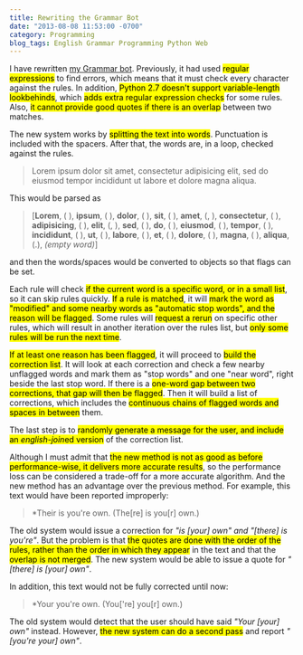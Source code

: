```yaml
---
title: Rewriting the Grammar Bot
date: "2013-08-08 11:53:00 -0700"
category: Programming
blog_tags: English Grammar Programming Python Web
---
```

I have rewritten [my Grammar bot](https://victorz.ca/bots/grammar). Previously, it had used <mark>regular expressions</mark> to find errors, which means that it must check every character against the rules. In addition, <mark>Python 2.7 doesn't support variable-length lookbehinds</mark>, which <mark>adds extra regular expression checks</mark> for some rules. Also, <mark>it cannot provide good quotes if there is an overlap</mark> between two matches.

<!--more-->

The new system works by <mark>splitting the text into words</mark>. Punctuation is included with the spacers. After that, the words are, in a loop, checked against the rules.

> Lorem ipsum dolor sit amet, consectetur adipisicing elit, sed do eiusmod tempor incididunt ut labore et dolore magna aliqua.

This would be parsed as

> \[**Lorem**, ( ), **ipsum**, ( ), **dolor**, ( ), **sit**, ( ), **amet**, (, ), **consectetur**, ( ), **adipisicing**, ( ), **elit**, (, ), **sed**, ( ), **do**, ( ), **eiusmod**, ( ), **tempor**, ( ), **incididunt**, ( ), **ut**, ( ), **labore**, ( ), **et**, ( ), **dolore**, ( ), **magna**, ( ), **aliqua**, (.), *(empty word)*\]

and then the words/spaces would be converted to objects so that flags can be set.

Each rule will check <mark>if the current word is a specific word, or in a small list</mark>, so it can skip rules quickly. <mark>If a rule is matched</mark>, it will <mark>mark the word as "modified" and some nearby words as "automatic stop words", and the reason will be flagged</mark>. Some rules will <mark>request a rerun</mark> on specific other rules, which will result in another iteration over the rules list, but <mark>only some rules will be run the next time</mark>.

<mark>If at least one reason has been flagged</mark>, it will proceed to <mark>build the correction list</mark>. It will look at each correction and check a few nearby unflagged words and mark them as "stop words" and one "near word", right beside the last stop word. If there is a <mark>one-word gap between two corrections, that gap will then be flagged</mark>. Then it will build a list of corrections, which includes the <mark>continuous chains of flagged words and spaces in between</mark> them.

The last step is to <mark>randomly generate a message for the user, and include an *english-join*ed version</mark> of the correction list.

Although I must admit that <mark>the new method is not as good as before performance-wise, it delivers more accurate results</mark>, so the performance loss can be considered a trade-off for a more accurate algorithm. And the new method has an advantage over the previous method. For example, this text would have been reported improperly:

> \*Their is you're own. (The\[re\] is you\[r\] own.)

The old system would issue a correction for *"is \[your\] own" and "\[there\] is you're"*. But the problem is that <mark>the quotes are done with the order of the rules, rather than the order in which they appear</mark> in the text and that the <mark>overlap is not merged</mark>. The new system would be able to issue a quote for *"\[there\] is \[your\] own"*.

In addition, this text would not be fully corrected until now:

> \*Your you're own. (You\['re\] you\[r\] own.)

The old system would detect that the user should have said *"Your \[your\] own"* instead. However, <mark>the new system can do a second pass</mark> and report *"\[you're your\] own"*.
